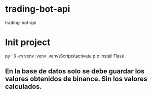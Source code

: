 # trading-bot-api
trading-bot-api

# Init project
py -3 -m venv .venv
.venv\Scripts\activate
pip install Flask

## En la base de datos solo se debe guardar los valores obtenidos de binance. Sin los valores calculados. 
